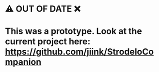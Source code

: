 # ⚠ OUT OF DATE ❌

# This was a prototype. Look at the current project here: https://github.com/jiink/StrodeloCompanion
